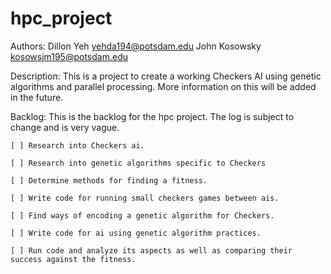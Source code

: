 # hpc_project
Authors: 
    Dillon Yeh <yehda194@potsdam.edu>
    John Kosowsky <kosowsjm195@potsdam.edu>

Description: 
    This is a project to create a working Checkers AI using genetic algorithms and parallel processing.
    More information on this will be added in the future.

Backlog: 
    This is the backlog for the hpc project. The log is subject to change and is very vague.

    [ ] Research into Checkers ai.

    [ ] Research into genetic algorithms specific to Checkers

    [ ] Determine methods for finding a fitness.

    [ ] Write code for running small checkers games between ais.

    [ ] Find ways of encoding a genetic algorithm for Checkers.

    [ ] Write code for ai using genetic algorithm practices.

    [ ] Run code and analyze its aspects as well as comparing their success against the fitness.
